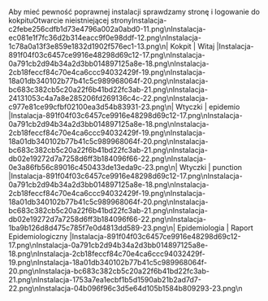 Aby mieć pewność poprawnej instalacji
sprawdzamy stronę i logowanie do kokpituOtwarcie nieistniejącej stronyInstalacja-c2febe256cdfb1d73e4796a002a0abd0-11.png\nInstalacja-ec081e1f7fc36d2b314eacc9f0e98ddf-12.png\nInstalacja-1c78a0a13f3e859e1832d1902f576ec1-13.png\n| Kokpit        | Witaj                   |Instalacja-891f04f03c6457ce9916e48298d69c12-17.png\nInstalacja-0a791cb2d94b34a2d3bb014897125a8e-18.png\nInstalacja-2cb18feccf84c70e4ca6ccc94032429f-19.png\nInstalacja-18a01db340102b77b41c5c989968064f-20.png\nInstalacja-bc683c382cb5c20a22f6b41bd22fc3ab-21.png\nInstalacja-24131053c4a7a8e285206fd269136c4c-22.png\nInstalacja-c977e81ce99cfbf02100ea3d54b83931-23.png\n| Wtyczki       | epidemio                |Instalacja-891f04f03c6457ce9916e48298d69c12-17.png\nInstalacja-0a791cb2d94b34a2d3bb014897125a8e-18.png\nInstalacja-2cb18feccf84c70e4ca6ccc94032429f-19.png\nInstalacja-18a01db340102b77b41c5c989968064f-20.png\nInstalacja-bc683c382cb5c20a22f6b41bd22fc3ab-21.png\nInstalacja-db02e19272d7a7258d6ff3b184096f66-22.png\nInstalacja-0e3a86fb56c89016c450433de13eda9c-23.png\n| Wtyczki       | punction                |Instalacja-891f04f03c6457ce9916e48298d69c12-17.png\nInstalacja-0a791cb2d94b34a2d3bb014897125a8e-18.png\nInstalacja-2cb18feccf84c70e4ca6ccc94032429f-19.png\nInstalacja-18a01db340102b77b41c5c989968064f-20.png\nInstalacja-bc683c382cb5c20a22f6b41bd22fc3ab-21.png\nInstalacja-db02e19272d7a7258d6ff3b184096f66-22.png\nInstalacja-1ba9b126d8d475c785f7e0d4813dd589-23.png\n| Epidemiologia | Raport Epidemiologiczny |Instalacja-891f04f03c6457ce9916e48298d69c12-17.png\nInstalacja-0a791cb2d94b34a2d3bb014897125a8e-18.png\nInstalacja-2cb18feccf84c70e4ca6ccc94032429f-19.png\nInstalacja-18a01db340102b77b41c5c989968064f-20.png\nInstalacja-bc683c382cb5c20a22f6b41bd22fc3ab-21.png\nInstalacja-1753a7ea1ecbf1b5d1590ab21b2ad7d7-22.png\nInstalacja-04b096f96c3d5e64d105b1584b809293-23.png\n